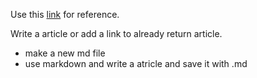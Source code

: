 Use this [link](https://github.com/adam-p/markdown-here/wiki/Markdown-Cheatsheet) for reference.

Write a article or add a link to already return article.

* make a new md file
* use markdown and write a atricle and save it with <your topic name>.md